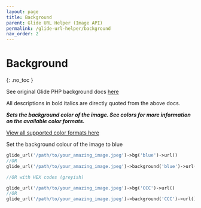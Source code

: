 ```yaml
---
layout: page
title: Background
parent: Glide URL Helper (Image API)
permalink: /glide-url-helper/background
nav_order: 2
---
```

# Background
{: .no_toc }

See original Glide PHP background docs [here](https://glide.thephpleague.com/1.0/api/background/)

All descriptions in bold italics are directly quoted from the above docs.

***Sets the background color of the image. See colors for more information on the available color formats.***

[View all supported color formats here](https://glide.thephpleague.com/1.0/api/colors/)

Set the background colour of the image to blue

```php 
glide_url('/path/to/your_amazing_image.jpeg')->bg('blue')->url()
//OR
glide_url('/path/to/your_amazing_image.jpeg')->background('blue')->url()

//OR with HEX codes (greyish)

glide_url('/path/to/your_amazing_image.jpeg')->bg('CCC')->url()
//OR
glide_url('/path/to/your_amazing_image.jpeg')->background('CCC')->url()

```